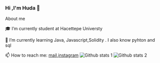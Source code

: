 ### Hi ,I'm Huda 👋
   About me

   🎓 I’m currently student at Hacettepe Universty 

   🌱 I’m currently learning Java, Javascript,Solidity . I also know pyhton and sql
   
   📫 How to reach me: [mail](hudakocabiyik1@gmail.com),[instagram](https://instagram.com/hudakocabiyik)
   ![Github stats 1](https://github-readme-stats.vercel.app/api?username=hudakocabiyik&show_icons=true&theme=gradient) 
![Github stats 2](https://github-readme-stats.vercel.app/api?username=hudakocabiyik&show_icons=true&theme=radical)


<!--
![Instagram Badge](https://img.shields.io/badge/-Instagram-C13584?style=flat-quare&labelColor=C13584&logo=instagram&logoColor=white&link=link)](https://www.instagram.com/hudakocabiyik/)
**hudakocabiyik/hudakocabiyik** is a ✨ _special_ ✨ repository because its `README.md` (this file) appears on your GitHub profile.

Here are some ideas to get you started:

- 🔭 I’m currently working on ...
- 🌱 I’m currently learning ...
- 👯 I’m looking to collaborate on ...
- 🤔 I’m looking for help with ...
- 💬 Ask me about ...
- 📫 How to reach me: ...
- 😄 Pronouns: ...
- ⚡ Fun fact: ...
-->
